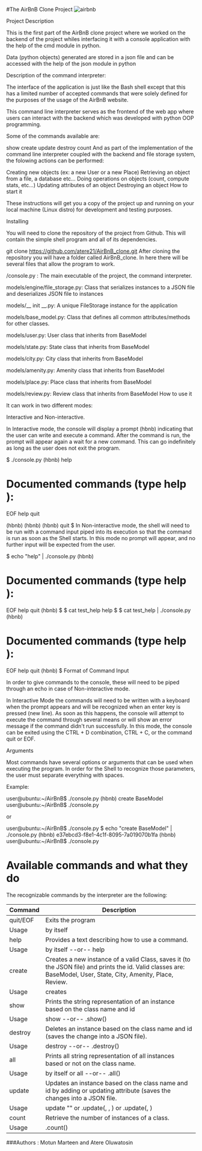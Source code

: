 #The AirBnB Clone Project
![airbnb](https://user-images.githubusercontent.com/106532533/219945672-1197be3d-0325-42b1-8e2e-4b6ffb79bd60.png)


Project Description

This is the first part of the AirBnB clone project where we worked on the backend of the project whiles interfacing it with a console application with the help of the cmd module in python.

Data (python objects) generated are stored in a json file and can be accessed with the help of the json module in python

Description of the command interpreter:

The interface of the application is just like the Bash shell except that this has a limited number of accepted commands that were solely defined for the purposes of the usage of the AirBnB website.

This command line interpreter serves as the frontend of the web app where users can interact with the backend which was developed with python OOP programming.

Some of the commands available are:

show
create
update
destroy
count
And as part of the implementation of the command line interpreter coupled with the backend and file storage system, the folowing actions can be performed:

Creating new objects (ex: a new User or a new Place)
Retrieving an object from a file, a database etc…
Doing operations on objects (count, compute stats, etc…)
Updating attributes of an object
Destroying an object
How to start it

These instructions will get you a copy of the project up and running on your local machine (Linux distro) for development and testing purposes.

Installing

You will need to clone the repository of the project from Github. This will contain the simple shell program and all of its dependencies.

git clone https://github.com/atere21/AirBnB_clone.git
After cloning the repository you will have a folder called AirBnB_clone. In here there will be several files that allow the program to work.

/console.py : The main executable of the project, the command interpreter.

models/engine/file_storage.py: Class that serializes instances to a JSON file and deserializes JSON file to instances

models/__ init __.py: A unique FileStorage instance for the application

models/base_model.py: Class that defines all common attributes/methods for other classes.

models/user.py: User class that inherits from BaseModel

models/state.py: State class that inherits from BaseModel

models/city.py: City class that inherits from BaseModel

models/amenity.py: Amenity class that inherits from BaseModel

models/place.py: Place class that inherits from BaseModel

models/review.py: Review class that inherits from BaseModel
How to use it

It can work in two different modes:

Interactive and Non-interactive.

In Interactive mode, the console will display a prompt (hbnb) indicating that the user can write and execute a command. After the command is run, the prompt will appear again a wait for a new command. This can go indefinitely as long as the user does not exit the program.

$ ./console.py
(hbnb) help

Documented commands (type help <topic>):
========================================
EOF  help  quit

(hbnb) 
(hbnb) 
(hbnb) quit
$
In Non-interactive mode, the shell will need to be run with a command input piped into its execution so that the command is run as soon as the Shell starts. In this mode no prompt will appear, and no further input will be expected from the user.

$ echo "help" | ./console.py
(hbnb)

Documented commands (type help <topic>):
========================================
EOF  help  quit
(hbnb) 
$
$ cat test_help
help
$
$ cat test_help | ./console.py
(hbnb)

Documented commands (type help <topic>):
========================================
EOF  help  quit
(hbnb) 
$
Format of Command Input

In order to give commands to the console, these will need to be piped through an echo in case of Non-interactive mode.

In Interactive Mode the commands will need to be written with a keyboard when the prompt appears and will be recognized when an enter key is pressed (new line). As soon as this happens, the console will attempt to execute the command through several means or will show an error message if the command didn't run successfully. In this mode, the console can be exited using the CTRL + D combination, CTRL + C, or the command quit or EOF.

Arguments

Most commands have several options or arguments that can be used when executing the program. In order for the Shell to recognize those parameters, the user must separate everything with spaces.

Example:


user@ubuntu:~/AirBnB$ ./console.py
(hbnb) create BaseModel
user@ubuntu:~/AirBnB$ ./console.py

or

user@ubuntu:~/AirBnB$ ./console.py $ echo "create BaseModel" | ./console.py
(hbnb)
e37ebcd3-f8e1-4c1f-8095-7a019070b1fa
(hbnb)
user@ubuntu:~/AirBnB$ ./console.py

Available commands and what they do
====================================
The recognizable commands by the interpreter are the following:

| Command | Description |
|---------|-------------|
| quit/EOF| Exits the program |
| Usage	  | by itself |
| help    | Provides a text describing how to use a command.|
| Usage   | by itself --or-- help <command> |
| create  | Creates a new instance of a valid Class, saves it (to the JSON file) and prints the id. Valid classes are: BaseModel, User, State, City, Amenity, Place, Review. |
| Usage   | creates <class name> |
| show	  | Prints the string representation of an instance based on the class name and id |
| Usage   | show <class name> <id> --or-- <class name>.show(<id>) |
| destroy | Deletes an instance based on the class name and id (saves the change into a JSON file). |
| Usage   | destroy <class name> <id> --or-- .destroy() |
| all	  | Prints all string representation of all instances based or not on the class name. |
| Usage	  | by itself or all <class name> --or-- <class name>.all() |
| update  | Updates an instance based on the class name and id by adding or updating attribute (saves the changes into a JSON file. |
| Usage   | update <class name> <id> <attribute name> "<attribute value>" or <class name>.update(<id>, <attribute name>, <attribute value>) or <class name>.update(<id>, <dictionary representation>) |
| count	  | Retrieve the number of instances of a class. |
| Usage   | <class name>.count() |

###Authors : Motun Marteen and Atere Oluwatosin 
